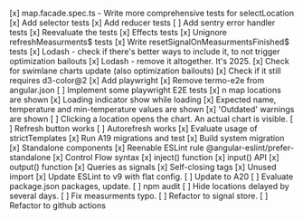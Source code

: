 [x] map.facade.spec.ts - Write more comprehensive tests for selectLocation
[x] Add selector tests
[x] Add reducer tests
[ ] Add sentry error handler tests
[x] Reevaluate the tests
[x] Effects tests
    [x] Unignore refreshMeasurments$ tests
    [x] Write resetSignalOnMeasurmentsFinished$ tests
[x] Lodash - check if there's better ways to include it, to not trigger optimization bailouts
[x] Lodash - remove it altogether. It's 2025.
[x] Check for swimlane charts update (also optimization bailouts)
    [x] Check if it still requires d3-color@2
[x] Add playwright
    [x] Remove termo-e2e from angular.json
[ ] Implement some playwright E2E tests
    [x] n map locations are shown
    [x] Loading indicator show while loading
    [x] Expected name, temperature and min-temperature values are shown
    [x] 'Outdated' warnings are shown
    [ ] Clicking a location opens the chart. An actual chart is visible.
    [ ] Refresh button works
    [ ] Autorefresh works
[x] Evaluate usage of strictTemplates
[x] Run A19 migrations and test
    [x] Build system migration
    [x] Standalone components
        [x] Reenable ESLint rule @angular-eslint/prefer-standalone
    [x] Control Flow syntax
    [x] inject() function
    [x] input() API
    [x] output() function
    [x] Queries as signals
    [x] Self-closing tags
    [x] Unused import
[x] Update ESLint to v9 with flat config.
[ ] Update to A20
[ ] Evaluate package.json packages, update.
[ ] npm audit
[ ] Hide locations delayed by several days.
[ ] Fix measurments typo.
[ ] Refactor to signal store.
[ ] Refactor to github actions
